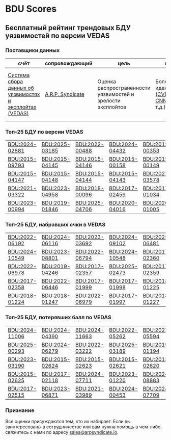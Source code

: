 
# BDU Scores
## Бесплатный рейтинг трендовых БДУ уязвимостей по версии VEDAS

### Поставщики данных
| счёт | cопровождающий | цель | покрытие | определение | частота |
| ----- | ---------- | ------- | -------- | ----------- | --------- |
| [Система сбора данных об уязвимостях и эксплойтах (VEDAS)](https://vedas.arpsyndicate.io) | [A.R.P. Syndicate](https://www.arpsyndicate.io) | Оценка распространенности уязвимостей и зрелости эксплойтов | Более 150 идентификаторов ([CVE](https://github.com/ARPSyndicate/cve-scores), [EUVD](https://github.com/ARPSyndicate/euvd-scores), [CNNVD](https://github.com/ARPSyndicate/cnnvd-scores), [BDU](https://github.com/ARPSyndicate/bdu-scores) и т.д.) | Аналитические данные с открытым исходным кодом (OSINT), полученные от [Exploit Observer](https://www.exploit.observer) | 12-16 часов |



<h3>Топ-25 БДУ по версии VEDAS</h3>

<table>
  <tr>
    <td><a href='https://vedas.arpsyndicate.io/?vuln=BDU:2024-02881'>BDU:2024-02881</a></td>
    <td><a href='https://vedas.arpsyndicate.io/?vuln=BDU:2025-03185'>BDU:2025-03185</a></td>
    <td><a href='https://vedas.arpsyndicate.io/?vuln=BDU:2022-00488'>BDU:2022-00488</a></td>
    <td><a href='https://vedas.arpsyndicate.io/?vuln=BDU:2024-04432'>BDU:2024-04432</a></td>
    <td><a href='https://vedas.arpsyndicate.io/?vuln=BDU:2015-00353'>BDU:2015-00353</a></td>
  </tr>
  <tr>
    <td><a href='https://vedas.arpsyndicate.io/?vuln=BDU:2015-09793'>BDU:2015-09793</a></td>
    <td><a href='https://vedas.arpsyndicate.io/?vuln=BDU:2015-04145'>BDU:2015-04145</a></td>
    <td><a href='https://vedas.arpsyndicate.io/?vuln=BDU:2015-04146'>BDU:2015-04146</a></td>
    <td><a href='https://vedas.arpsyndicate.io/?vuln=BDU:2015-00158'>BDU:2015-00158</a></td>
    <td><a href='https://vedas.arpsyndicate.io/?vuln=BDU:2015-00149'>BDU:2015-00149</a></td>
  </tr>
  <tr>
    <td><a href='https://vedas.arpsyndicate.io/?vuln=BDU:2015-04147'>BDU:2015-04147</a></td>
    <td><a href='https://vedas.arpsyndicate.io/?vuln=BDU:2015-04148'>BDU:2015-04148</a></td>
    <td><a href='https://vedas.arpsyndicate.io/?vuln=BDU:2015-04144'>BDU:2015-04144</a></td>
    <td><a href='https://vedas.arpsyndicate.io/?vuln=BDU:2015-04143'>BDU:2015-04143</a></td>
    <td><a href='https://vedas.arpsyndicate.io/?vuln=BDU:2021-03578'>BDU:2021-03578</a></td>
  </tr>
  <tr>
    <td><a href='https://vedas.arpsyndicate.io/?vuln=BDU:2021-03322'>BDU:2021-03322</a></td>
    <td><a href='https://vedas.arpsyndicate.io/?vuln=BDU:2023-04958'>BDU:2023-04958</a></td>
    <td><a href='https://vedas.arpsyndicate.io/?vuln=BDU:2018-00096'>BDU:2018-00096</a></td>
    <td><a href='https://vedas.arpsyndicate.io/?vuln=BDU:2017-02459'>BDU:2017-02459</a></td>
    <td><a href='https://vedas.arpsyndicate.io/?vuln=BDU:2017-01034'>BDU:2017-01034</a></td>
  </tr>
  <tr>
    <td><a href='https://vedas.arpsyndicate.io/?vuln=BDU:2023-00994'>BDU:2023-00994</a></td>
    <td><a href='https://vedas.arpsyndicate.io/?vuln=BDU:2019-01846'>BDU:2019-01846</a></td>
    <td><a href='https://vedas.arpsyndicate.io/?vuln=BDU:2025-04706'>BDU:2025-04706</a></td>
    <td><a href='https://vedas.arpsyndicate.io/?vuln=BDU:2020-04016'>BDU:2020-04016</a></td>
    <td><a href='https://vedas.arpsyndicate.io/?vuln=BDU:2020-01005'>BDU:2020-01005</a></td>
  </tr>
</table>


<h3>Топ-25 БДУ, набравших очки в VEDAS</h3>

<table>
  <tr>
    <td><a href='https://vedas.arpsyndicate.io/?vuln=BDU:2022-06192'>BDU:2022-06192</a></td>
    <td><a href='https://vedas.arpsyndicate.io/?vuln=BDU:2024-06116'>BDU:2024-06116</a></td>
    <td><a href='https://vedas.arpsyndicate.io/?vuln=BDU:2023-03692'>BDU:2023-03692</a></td>
    <td><a href='https://vedas.arpsyndicate.io/?vuln=BDU:2024-09102'>BDU:2024-09102</a></td>
    <td><a href='https://vedas.arpsyndicate.io/?vuln=BDU:2025-06481'>BDU:2025-06481</a></td>
  </tr>
  <tr>
    <td><a href='https://vedas.arpsyndicate.io/?vuln=BDU:2024-10549'>BDU:2024-10549</a></td>
    <td><a href='https://vedas.arpsyndicate.io/?vuln=BDU:2023-08801'>BDU:2023-08801</a></td>
    <td><a href='https://vedas.arpsyndicate.io/?vuln=BDU:2022-06794'>BDU:2022-06794</a></td>
    <td><a href='https://vedas.arpsyndicate.io/?vuln=BDU:2024-10548'>BDU:2024-10548</a></td>
    <td><a href='https://vedas.arpsyndicate.io/?vuln=BDU:2017-02360'>BDU:2017-02360</a></td>
  </tr>
  <tr>
    <td><a href='https://vedas.arpsyndicate.io/?vuln=BDU:2022-06978'>BDU:2022-06978</a></td>
    <td><a href='https://vedas.arpsyndicate.io/?vuln=BDU:2019-04246'>BDU:2019-04246</a></td>
    <td><a href='https://vedas.arpsyndicate.io/?vuln=BDU:2017-02357'>BDU:2017-02357</a></td>
    <td><a href='https://vedas.arpsyndicate.io/?vuln=BDU:2025-02473'>BDU:2025-02473</a></td>
    <td><a href='https://vedas.arpsyndicate.io/?vuln=BDU:2017-02359'>BDU:2017-02359</a></td>
  </tr>
  <tr>
    <td><a href='https://vedas.arpsyndicate.io/?vuln=BDU:2017-02358'>BDU:2017-02358</a></td>
    <td><a href='https://vedas.arpsyndicate.io/?vuln=BDU:2022-06446'>BDU:2022-06446</a></td>
    <td><a href='https://vedas.arpsyndicate.io/?vuln=BDU:2017-01999'>BDU:2017-01999</a></td>
    <td><a href='https://vedas.arpsyndicate.io/?vuln=BDU:2017-01998'>BDU:2017-01998</a></td>
    <td><a href='https://vedas.arpsyndicate.io/?vuln=BDU:2018-01225'>BDU:2018-01225</a></td>
  </tr>
  <tr>
    <td><a href='https://vedas.arpsyndicate.io/?vuln=BDU:2018-01224'>BDU:2018-01224</a></td>
    <td><a href='https://vedas.arpsyndicate.io/?vuln=BDU:2018-01247'>BDU:2018-01247</a></td>
    <td><a href='https://vedas.arpsyndicate.io/?vuln=BDU:2022-06979'>BDU:2022-06979</a></td>
    <td><a href='https://vedas.arpsyndicate.io/?vuln=BDU:2017-01997'>BDU:2017-01997</a></td>
    <td><a href='https://vedas.arpsyndicate.io/?vuln=BDU:2018-01227'>BDU:2018-01227</a></td>
  </tr>
</table>


<h3>Топ-25 БДУ, потерявших балл по VEDAS</h3>

<table>
  <tr>
    <td><a href='https://vedas.arpsyndicate.io/?vuln=BDU:2024-11006'>BDU:2024-11006</a></td>
    <td><a href='https://vedas.arpsyndicate.io/?vuln=BDU:2024-04390'>BDU:2024-04390</a></td>
    <td><a href='https://vedas.arpsyndicate.io/?vuln=BDU:2024-11663'>BDU:2024-11663</a></td>
    <td><a href='https://vedas.arpsyndicate.io/?vuln=BDU:2022-05262'>BDU:2022-05262</a></td>
    <td><a href='https://vedas.arpsyndicate.io/?vuln=BDU:2023-05594'>BDU:2023-05594</a></td>
  </tr>
  <tr>
    <td><a href='https://vedas.arpsyndicate.io/?vuln=BDU:2025-00293'>BDU:2025-00293</a></td>
    <td><a href='https://vedas.arpsyndicate.io/?vuln=BDU:2024-06279'>BDU:2024-06279</a></td>
    <td><a href='https://vedas.arpsyndicate.io/?vuln=BDU:2022-03222'>BDU:2022-03222</a></td>
    <td><a href='https://vedas.arpsyndicate.io/?vuln=BDU:2025-03189'>BDU:2025-03189</a></td>
    <td><a href='https://vedas.arpsyndicate.io/?vuln=BDU:2019-01194'>BDU:2019-01194</a></td>
  </tr>
  <tr>
    <td><a href='https://vedas.arpsyndicate.io/?vuln=BDU:2023-03190'>BDU:2023-03190</a></td>
    <td><a href='https://vedas.arpsyndicate.io/?vuln=BDU:2015-02624'>BDU:2015-02624</a></td>
    <td><a href='https://vedas.arpsyndicate.io/?vuln=BDU:2015-02623'>BDU:2015-02623</a></td>
    <td><a href='https://vedas.arpsyndicate.io/?vuln=BDU:2015-02621'>BDU:2015-02621</a></td>
    <td><a href='https://vedas.arpsyndicate.io/?vuln=BDU:2015-02620'>BDU:2015-02620</a></td>
  </tr>
  <tr>
    <td><a href='https://vedas.arpsyndicate.io/?vuln=BDU:2015-02625'>BDU:2015-02625</a></td>
    <td><a href='https://vedas.arpsyndicate.io/?vuln=BDU:2017-02118'>BDU:2017-02118</a></td>
    <td><a href='https://vedas.arpsyndicate.io/?vuln=BDU:2024-07711'>BDU:2024-07711</a></td>
    <td><a href='https://vedas.arpsyndicate.io/?vuln=BDU:2023-01220'>BDU:2023-01220</a></td>
    <td><a href='https://vedas.arpsyndicate.io/?vuln=BDU:2024-08883'>BDU:2024-08883</a></td>
  </tr>
  <tr>
    <td><a href='https://vedas.arpsyndicate.io/?vuln=BDU:2017-02515'>BDU:2017-02515</a></td>
    <td><a href='https://vedas.arpsyndicate.io/?vuln=BDU:2023-06871'>BDU:2023-06871</a></td>
    <td><a href='https://vedas.arpsyndicate.io/?vuln=BDU:2021-03989'>BDU:2021-03989</a></td>
    <td><a href='https://vedas.arpsyndicate.io/?vuln=BDU:2024-00453'>BDU:2024-00453</a></td>
    <td><a href='https://vedas.arpsyndicate.io/?vuln=BDU:2024-07709'>BDU:2024-07709</a></td>
  </tr>
</table>


### Признание
Все оценки присуждаются тем, кто их набирает.
Если вы заинтересованы в сотрудничестве или вам нужна помощь в чем-либо, свяжитесь с нами по адресу [sales@arpsyndicate.io](mailto:sales@arpsyndicate.io).

